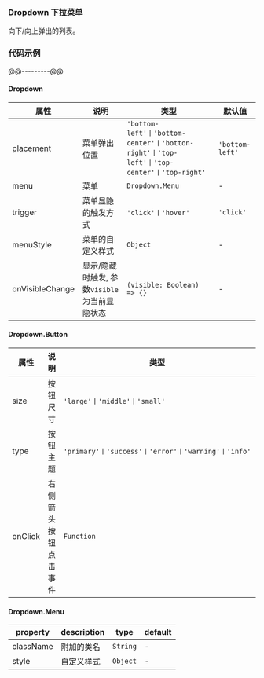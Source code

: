 ### Dropdown 下拉菜单
向下/向上弹出的列表。
### 代码示例
@@---------@@

#### Dropdown
属性 | 说明 | 类型 | 默认值
-----|------| ---- | ---
placement | 菜单弹出位置 | ```'bottom-left'丨'bottom-center'丨'botton-right'丨'top-left'丨'top-center'丨'top-right'``` | ```'bottom-left'```
menu | 菜单 | ```Dropdown.Menu``` | -
trigger | 菜单显隐的触发方式 | ```'click'丨'hover'``` | ```'click'```
menuStyle | 菜单的自定义样式 | ```Object``` | -
onVisibleChange | 显示/隐藏时触发, 参数```visible```为当前显隐状态 | ```(visible: Boolean) => {}```| -

#### Dropdown.Button
属性 | 说明 | 类型 | 默认值
-----|------| ---- | ---
size | 按钮尺寸 | ```'large'丨'middle'丨'small'``` | ```'large'```
type | 按钮主题 | ```'primary'丨'success'丨'error'丨'warning'丨'info'``` | ```'primary'```
onClick | 右侧箭头按钮点击事件 | ```Function``` | -

#### Dropdown.Menu
property | description | type | default
-----|------| ---- | ---
className | 附加的类名 | ```String``` | -
style | 自定义样式 | ```Object``` | -